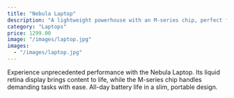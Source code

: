 ```yaml
---
title: "Nebula Laptop"
description: "A lightweight powerhouse with an M-series chip, perfect for professionals and creatives."
category: "Laptops"
price: 1299.00
image: "/images/laptop.jpg"
images:
  - "/images/laptop.jpg"
---
```


Experience unprecedented performance with the Nebula Laptop. Its liquid retina display brings content to life, while the M-series chip handles demanding tasks with ease. All-day battery life in a slim, portable design.